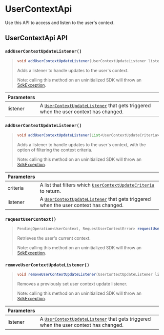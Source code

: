# UserContextApi

Use this API to access and listen to the user's context.

## UserContextApi API

### `addUserContextUpdateListener()`

> ```java
> void addUserContextUpdateListener(UserContextUpdateListener listener)
> ```
>
> Adds a listener to handle updates to the user's context.
>
> Note: calling this method on an uninitialized SDK will throw an [SdkException](../sdkexception.md).

| Parameters |                                                                                                                      |
| ---------- | -------------------------------------------------------------------------------------------------------------------- |
| listener   | A [`UserContextUpdateListener`](usercontextupdatelistener.md) that gets triggered when the user context has changed. |

### `addUserContextUpdateListener()`

> ```java
> void addUserContextUpdateListener(List<UserContextUpdateCriteria> criteria, UserContextUpdateListener listener)
> ```
>
> Adds a listener to handle updates to the user's context, with the option of filtering the context criteria.
>
> Note: calling this method on an uninitialized SDK will throw an [SdkException](../sdkexception.md).

| Parameters |                                                                                                                      |
| ---------- | -------------------------------------------------------------------------------------------------------------------- |
| criteria   | A list that filters which [`UserContextUpdateCriteria`](usercontextupdatecriteria.md) to return.                     |
| listener   | A [`UserContextUpdateListener`](usercontextupdatelistener.md) that gets triggered when the user context has changed. |

### `requestUserContext()`

> ```java
> PendingOperation<UserContext, RequestUserContextError> requestUserContext()
> ```
>
> Retrieves the user's current context.
>
> Note: calling this method on an uninitialized SDK will throw an [SdkException](../sdkexception.md).

### `removeUserContextUpdateListener()`

> ```java
> void removeUserContextUpdateListener(UserContextUpdateListener listener)
> ```
>
> Removes a previously set user context update listener.
>
> Note: calling this method on an uninitialized SDK will throw an [SdkException](../sdkexception.md).

| Parameters |                                                                                                                      |
| ---------- | -------------------------------------------------------------------------------------------------------------------- |
| listener   | A [`UserContextUpdateListener`](usercontextupdatelistener.md) that gets triggered when the user context has changed. |



